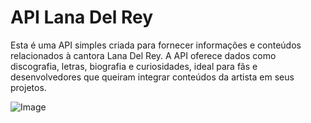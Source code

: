 # API Lana Del Rey

Esta é uma API simples criada para fornecer informações e conteúdos relacionados à cantora Lana Del Rey. A API oferece dados como discografia, letras, biografia e curiosidades, ideal para fãs e desenvolvedores que queiram integrar conteúdos da artista em seus projetos.

![Image](https://github.com/user-attachments/assets/ce4fa3c0-b5c6-460a-b006-79ee0334d3d3)
